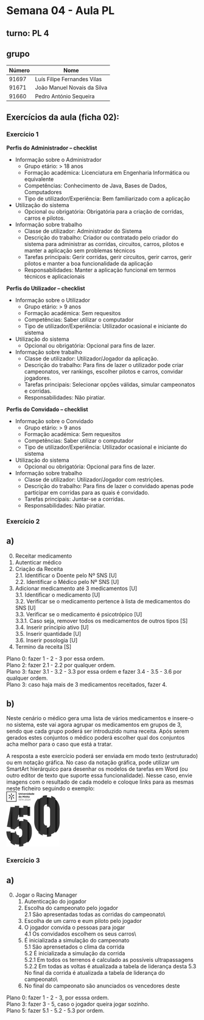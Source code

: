 # Semana 04 - Aula PL
## turno:  PL 4

## grupo 
|Número |             Nome             |
|-------|------------------------------| 
| 91697 | Luís Filipe Fernandes Vilas  |
| 91671 | João Manuel Novais da Silva  |
| 91660 | Pedro António Sequeira       |


## Exercícios da aula (ficha 02):

### Exercício 1 

**Perfis do Administrador – checklist**
- Informação sobre o Administrador
  - Grupo etário: > 18 anos
  - Formação académica: Licenciatura em Engenharia Informática ou equivalente
  - Competências: Conhecimento de Java, Bases de Dados, Computadores
  - Tipo de utilizador/Experiência: Bem familiarizado com a aplicação
- Utilização do sistema 
  - Opcional ou obrigatória: Obrigatória para a criação de corridas, carros e pilotos.
- Informação sobre trabalho
  - Classe de utilizador: Administrador do Sistema
  - Descrição do trabalho: Criador ou contratado pelo criador do sistema para administrar as corridas,
 circuitos, carros, pilotos e manter a aplicação sem problemas técnicos
  - Tarefas principais: Gerir corridas, gerir circuitos, gerir carros, gerir pilotos e manter a boa
  funcionalidade da aplicação
  - Responsabilidades: Manter a aplicação funcional em termos técnicos e aplicacionais

**Perfis do Utilizador – checklist**
- Informação sobre o Utilizador
  - Grupo etário: > 9 anos
  - Formação académica: Sem requesitos
  - Competências: Saber utilizar o computador
  - Tipo de utilizador/Experiência: Utilizador ocasional e iniciante do sistema
- Utilização do sistema 
  - Opcional ou obrigatória: Opcional para fins de lazer.
- Informação sobre trabalho
  - Classe de utilizador: Utilizador/Jogador da aplicação.
  - Descrição do trabalho: Para fins de lazer o utilizador pode criar campeonatos, ver rankings, 
  escolher pilotos e carros, convidar jogadores.
  - Tarefas principais: Selecionar opções válidas, simular campeonatos e corridas.
  - Responsabilidades: Não piratiar.

**Perfis do Convidado – checklist**
- Informação sobre o Convidado
  - Grupo etário: > 9 anos
  - Formação académica: Sem requesitos
  - Competências: Saber utilizar o computador
  - Tipo de utilizador/Experiência: Utilizador ocasional e iniciante do sistema
- Utilização do sistema 
  - Opcional ou obrigatória: Opcional para fins de lazer.
- Informação sobre trabalho
  - Classe de utilizador: Utilizador/Jogador com restrições.
  - Descrição do trabalho: Para fins de lazer o convidado apenas pode participar em corridas 
  para as quais é convidado.
  - Tarefas principais: Juntar-se a corridas.
  - Responsabilidades: Não piratiar.

### Exercício 2

## a)

0. Receitar medicamento
  1. Autenticar médico
  2. Criação da Receita\
    2.1. Identificar o Doente pelo Nº SNS [U]\
    2.2. Identificar o Médico pelo Nº SNS [U]
  3. Adicionar medicamento até 3 medicamentos [U]\
    3.1. Identificar o medicamento [U]\
    3.2. Verificar se o medicamento pertence à lista de medicamentos do SNS [U]\
    3.3. Verificar se o medicamento é psicotrópico [U]\
        3.3.1. Caso seja, remover todos os medicamentos de outros tipos [S]\
    3.4. Inserir principio ativo [U]\
    3.5. Inserir quantidade [U]\
    3.6. Inserir posologia [U]
  4. Termino da receita [S]

Plano 0: fazer 1 - 2 - 3 por essa ordem.\
Plano 2: fazer 2.1 - 2.2 por qualquer ordem.\
Plano 3: fazer 3.1 - 3.2 - 3.3 por essa ordem e fazer 3.4 - 3.5 - 3.6 por qualquer ordem.\
Plano 3: caso haja mais de 3 medicamentos receitados, fazer 4.

## b)

Neste cenário o médico gera uma lista de vários medicamentos e insere-o no sistema, este vai agora agrupar os medicamentos
em grupos de 3, sendo que cada grupo poderá ser introduzido numa receita. Após serem gerados estes conjuntos o médico poderá
escolher qual dos conjuntos acha melhor para o caso que está a tratar.

A resposta a este exercício poderá ser enviada em modo texto (estruturado) ou em notação gráfica. No caso da notação gráfica, pode utilizar um SmartArt hierárquico para desenhar os modelos de tarefas em Word (ou outro editor de texto que suporte essa funcionalidade). Nesse caso, envie imagens com o resultado de cada modelo e coloque links para as mesmas neste ficheiro seguindo o exemplo: \
![UMinho](UMinho-50-02.png "Universidade do Minho")


### Exercício 3

## a)

0. Jogar o Racing Manager
    1. Autenticação do jogador
    2. Escolha do campeonato pelo jogador\
        2.1 São apresentadas todas as corridas do campeonato\
    3. Escolha de um carro e eum piloto pelo jogador
    4. O jogador convida o pessoas para jogar\
        4.1 Os convidados escolhem os seus carros\
    5. É inicializada a simulação do campeonato\
        5.1 São aprensetados o clima da corrida\
        5.2 É inicializada a simulação da corrida\
            5.2.1 Em todos os terrenos é calculado as possíveis ultrapassagens\
            5.2.2 Em todas as voltas é atualizada a tabela de liderança desta
        5.3 No final da corrida é atualizada a tabela de liderança do campeonato\
    6. No final do campeonato são anunciados os vencedores deste

Plano 0: fazer 1 - 2 - 3, por esssa ordem.\
Plano 3: fazer 3 - 5, caso o jogador queira jogar sozinho.\
Plano 5: fazer 5.1 - 5.2 - 5.3 por ordem.
      